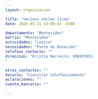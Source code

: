 ```yaml
---
layout: organizacion

title: "Vecinos núcleo liceo"
date: 2020-05-21 15:09:43 -0300

departamento: "Montevideo"
barrio: "Montevideo"
actividades: "Lezica"
necesidades: "Punto de Donación"
telefono_contacto: ""
direccion: "Kristie Barreiro: 098993951
"

otros_contactos: ""
horario: "Consultar telefónicamente"
aclaraciones: ""
cuenta_bancaria: ""

---
```

